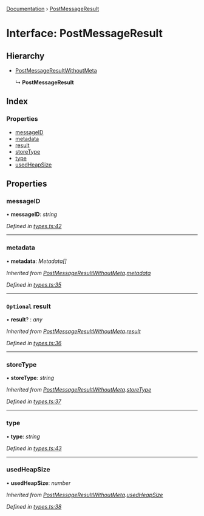 [Documentation](../README.md) › [PostMessageResult](postmessageresult.md)

# Interface: PostMessageResult

## Hierarchy

* [PostMessageResultWithoutMeta](postmessageresultwithoutmeta.md)

  ↳ **PostMessageResult**

## Index

### Properties

* [messageID](postmessageresult.md#messageid)
* [metadata](postmessageresult.md#metadata)
* [result](postmessageresult.md#optional-result)
* [storeType](postmessageresult.md#storetype)
* [type](postmessageresult.md#type)
* [usedHeapSize](postmessageresult.md#usedheapsize)

## Properties

###  messageID

• **messageID**: *string*

*Defined in [types.ts:42](https://github.com/badbatch/cachemap/blob/78d1a97/packages/core-worker/src/types.ts#L42)*

___

###  metadata

• **metadata**: *Metadata[]*

*Inherited from [PostMessageResultWithoutMeta](postmessageresultwithoutmeta.md).[metadata](postmessageresultwithoutmeta.md#metadata)*

*Defined in [types.ts:35](https://github.com/badbatch/cachemap/blob/78d1a97/packages/core-worker/src/types.ts#L35)*

___

### `Optional` result

• **result**? : *any*

*Inherited from [PostMessageResultWithoutMeta](postmessageresultwithoutmeta.md).[result](postmessageresultwithoutmeta.md#optional-result)*

*Defined in [types.ts:36](https://github.com/badbatch/cachemap/blob/78d1a97/packages/core-worker/src/types.ts#L36)*

___

###  storeType

• **storeType**: *string*

*Inherited from [PostMessageResultWithoutMeta](postmessageresultwithoutmeta.md).[storeType](postmessageresultwithoutmeta.md#storetype)*

*Defined in [types.ts:37](https://github.com/badbatch/cachemap/blob/78d1a97/packages/core-worker/src/types.ts#L37)*

___

###  type

• **type**: *string*

*Defined in [types.ts:43](https://github.com/badbatch/cachemap/blob/78d1a97/packages/core-worker/src/types.ts#L43)*

___

###  usedHeapSize

• **usedHeapSize**: *number*

*Inherited from [PostMessageResultWithoutMeta](postmessageresultwithoutmeta.md).[usedHeapSize](postmessageresultwithoutmeta.md#usedheapsize)*

*Defined in [types.ts:38](https://github.com/badbatch/cachemap/blob/78d1a97/packages/core-worker/src/types.ts#L38)*
